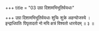 +++
title = "03 उग्रा दिशामभिभूतिर्वयधाः"

+++
उग्रा दिशामभिभूतिर्वयधाः शुचिः शुक्रे अहन्योजस्ये ।  
इन्द्राधिपतिः पिपृतादतो नो मयि क्षत्रं विश्वतो धारयेदम् ॥ ३ ॥